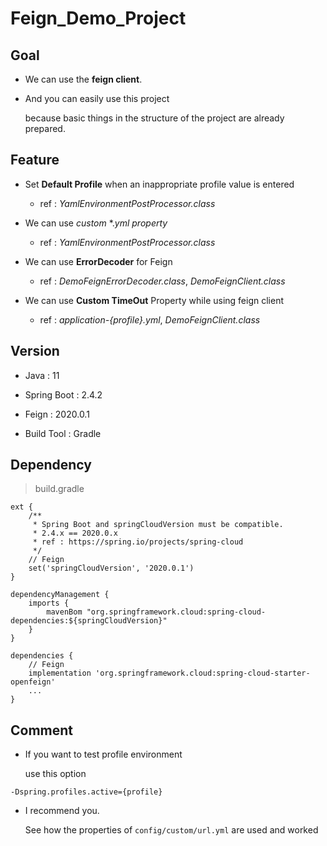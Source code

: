 # Feign_Demo_Project

## Goal

* We can use the **feign client**.

* And you can easily use this project

  because basic things in the structure of the project are already prepared.



## Feature

* Set **Default Profile** when an inappropriate profile value is entered

  * ref : *YamlEnvironmentPostProcessor.class*
  
* We can use *custom* *.*yml property*

  * ref : *YamlEnvironmentPostProcessor.class*
    
* We can use **ErrorDecoder** for Feign

  * ref : *DemoFeignErrorDecoder.class*, *DemoFeignClient.class*
  
* We can use **Custom TimeOut** Property while using feign client

  * ref : *application-{profile}.yml*, *DemoFeignClient.class*


## Version

* Java : 11

* Spring Boot : 2.4.2

* Feign : 2020.0.1

* Build Tool : Gradle



## Dependency

> build.gradle

```
ext {
    /**
     * Spring Boot and springCloudVersion must be compatible.
     * 2.4.x == 2020.0.x
     * ref : https://spring.io/projects/spring-cloud
     */
    // Feign
    set('springCloudVersion', '2020.0.1')
}

dependencyManagement {
    imports {
        mavenBom "org.springframework.cloud:spring-cloud-dependencies:${springCloudVersion}"
    }
}

dependencies {
    // Feign
    implementation 'org.springframework.cloud:spring-cloud-starter-openfeign'
    ...
}
```



## Comment

* If you want to test profile environment

  use this option

```
-Dspring.profiles.active={profile}
```



* I recommend you. 

  See how the properties of `config/custom/url.yml` are used and worked
  
  
